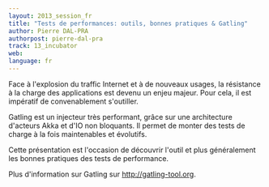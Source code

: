 ```yaml
---
layout: 2013_session_fr
title: "Tests de performances: outils, bonnes pratiques & Gatling"
author: Pierre DAL-PRA
authorpost: pierre-dal-pra
track: 13_incubator
web: 
language: fr
---
```

Face à l'explosion du traffic Internet et à de nouveaux usages, la résistance à la charge des applications est devenu un enjeu majeur.
Pour cela, il est impératif de convenablement s'outiller.

Gatling est un injecteur très performant, grâce sur une architecture d'acteurs Akka et d'IO non bloquants.
Il permet de monter des tests de charge à la fois maintenables et évolutifs.

Cette présentation est l'occasion de découvrir l'outil et plus généralement les bonnes pratiques des tests de performance.

Plus d'information sur Gatling sur http://gatling-tool.org.